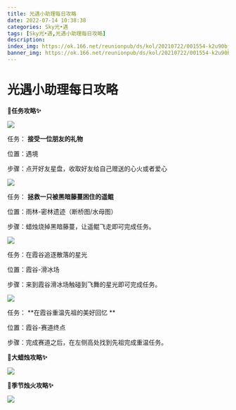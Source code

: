 ```yaml
---
title: 光遇小助理每日攻略
date: 2022-07-14 10:38:38
categories: Sky光•遇
tags: [Sky光•遇,光遇小助理每日攻略]
description: 
index_img: https://ok.166.net/reunionpub/ds/kol/20210722/001554-k2u90bj7ay.png?imageView&thumbnail=600x0&type=jpg
banner_img: https://ok.166.net/reunionpub/ds/kol/20210722/001554-k2u90bj7ay.png?imageView&thumbnail=600x0&type=jpg
---
```

# 光遇小助理每日攻略
**🎉任务攻略✨**

![](https://ok.166.net/reunionpub/ds/kol/20220714/000137-ynvsh8l7k1.png)

任务： **接受一位朋友的礼物**

位置：遇境

步骤：点开好友星盘，收取好友给自己赠送的心火或者爱心

![](https://ok.166.net/reunionpub/ds/kol/20220714/000215-e9yss7zrla.png)

任务： **拯救一只被黑暗藤蔓困住的遥鲲**

位置：雨林-密林遗迹（断桥图/水母图）

步骤：蜡烛烧掉黑暗藤蔓，让遥鲲飞走即可完成任务。

  

![](https://ok.166.net/reunionpub/ds/kol/20220714/000246-5ky0h76erf.png)

任务：在霞谷追逐散落的星光

位置：霞谷-滑冰场

步骤：来到霞谷滑冰场触碰到飞舞的星光即可完成任务。

  

![](https://ok.166.net/reunionpub/ds/kol/20220714/000557-mp6eno9g3u.png)

任务： **在霞谷重温先祖的美好回忆  **

位置：霞谷-赛道终点

步骤：完成赛道之后，在左侧高处找到先祖完成重温任务。

  

 **🎉大蜡烛攻略✨**

![](https://ok.166.net/reunionpub/ds/kol/20220714/000336-sls0tg658u.png)

  

 **🎉季节烛火攻略✨**

![](https://ok.166.net/reunionpub/ds/kol/20220714/000428-vh39uqde68.png)

  

  

